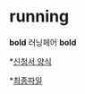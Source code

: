 # running
**bold** 러닝페어 **bold** 


 *[신청서 양식](https://github.com/seokangchan/running/blob/main/1.%20SM%EB%9F%AC%EB%8B%9D%ED%8E%98%EC%96%B4_%EC%8B%A0%EC%B2%AD%EC%84%9C_%EC%96%91%EC%8B%9D(%EC%9D%BC%EC%84%9D%EC%9D%B4%EC%A1%B0%ED%8C%80).pdf)

 *[최종파일](https://github.com/seokangchan/running/blob/main/%EC%95%8C%EA%B3%A0%EB%A6%AC%EC%A6%98%20%20%EC%B5%9C%EC%A2%85%20%EC%BD%94%EB%93%9C1.py)
 
